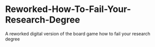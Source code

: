 # Reworked-How-To-Fail-Your-Research-Degree
A reworked digital version of the board game how to fail your research degree
